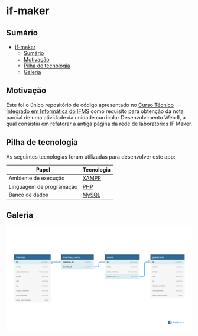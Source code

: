 # if-maker

## Sumário

- [if-maker](#if-maker)
  - [Sumário](#sumário)
  - [Motivação](#motivação)
  - [Pilha de tecnologia](#pilha-de-tecnologia)
  - [Galeria](#galeria)

## Motivação

Este foi o único repositório de código apresentado no [Curso Técnico Integrado em Informática do IFMS](https://www.ifms.edu.br/campi/campus-aquidauana/cursos/integrado/informatica) como requisito para obtenção da nota parcial de uma atividade da unidade curricular Desenvolvimento Web II, a qual consistiu em refatorar a antiga página da rede de laboratórios IF Maker. 

## Pilha de tecnologia

As seguintes tecnologias foram utilizadas para desenvolver este app:

| Papel | Tecnologia |
|-|-|
| Ambiente de execução | [XAMPP](https://www.apachefriends.org/pt_br/about.html) |
| Linguagem de programação | [PHP](https://www.php.net/) |
| Banco de dados | [MySQL](https://maven.apache.org/) |

## Galeria

![Modelo relacional](./docs/modelo-relacional.png)